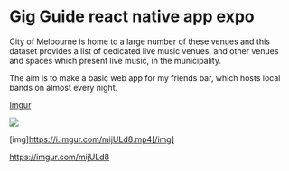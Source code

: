 # Gig Guide react native app expo

City of Melbourne is home to a large number of these venues and this dataset provides a list of dedicated live music venues, and other venues and spaces which present live music, in the municipality.

The aim is to make a basic web app for my friends bar, which hosts local bands on almost every night.  


[Imgur](https://imgur.com/mijULd8)

<img src="https://imgur.com/mijULd8"/>

[img]https://i.imgur.com/mijULd8.mp4[/img]

https://imgur.com/mijULd8
